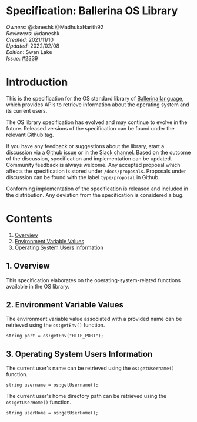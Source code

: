 # Specification: Ballerina OS Library

_Owners_: @daneshk @MadhukaHarith92  
_Reviewers_: @daneshk  
_Created_: 2021/11/10  
_Updated_: 2022/02/08  
_Edition_: Swan Lake  
_Issue_: [#2339](https://github.com/ballerina-platform/ballerina-standard-library/issues/2339)

# Introduction
This is the specification for the OS standard library of [Ballerina language](https://ballerina.io/), which provides APIs to retrieve information about the operating system and its current users.

The OS library specification has evolved and may continue to evolve in the future. Released versions of the specification can be found under the relevant Github tag.

If you have any feedback or suggestions about the library, start a discussion via a [Github issue](https://github.com/ballerina-platform/ballerina-standard-library/issues) or in the [Slack channel](https://ballerina.io/community/). Based on the outcome of the discussion, specification and implementation can be updated. Community feedback is always welcome. Any accepted proposal which affects the specification is stored under `/docs/proposals`. Proposals under discussion can be found with the label `type/proposal` in Github.

Conforming implementation of the specification is released and included in the distribution. Any deviation from the specification is considered a bug.

# Contents

1. [Overview](#1-overview)
2. [Environment Variable Values](#2-environment-variable-values)
3. [Operating System Users Information](#3-operating-system-users-information)

## 1. Overview
This specification elaborates on the operating-system-related functions available in the OS library.

## 2. Environment Variable Values
The environment variable value associated with a provided name can be retrieved using the `os:getEnv()` function.
```ballerina
string port = os:getEnv("HTTP_PORT");
```
## 3. Operating System Users Information
The current user's name can be retrieved using the `os:getUsername()` function.
```ballerina
string username = os:getUsername();
```

The current user's home directory path can be retrieved using the `os:getUserHome()` function.
```ballerina
string userHome = os:getUserHome();
```
